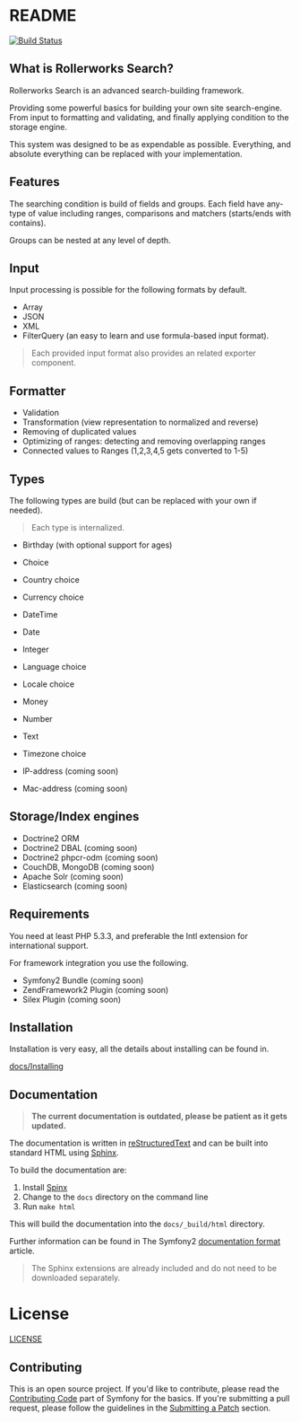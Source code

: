 README
======

[![Build Status](https://secure.travis-ci.org/rollerworks/RollerworksSearch.png?branch=master)](http://travis-ci.org/rollerworks/RollerworksSearch)

What is Rollerworks Search?
---------------------------

Rollerworks Search is an advanced search-building framework.

Providing some powerful basics for building your own site search-engine.
From input to formatting and validating, and finally applying condition to the
storage engine.

This system was designed to be as expendable as possible.
Everything, and absolute everything can be replaced with your implementation.

Features
--------

The searching condition is build of fields and groups.
Each field have any-type of value including ranges, comparisons
and matchers (starts/ends with contains).

Groups can be nested at any level of depth.

## Input

Input processing is possible for the following formats by default.

* Array
* JSON
* XML
* FilterQuery (an easy to learn and use formula-based input format).

> Each provided input format also provides an related exporter component.

## Formatter

* Validation
* Transformation (view representation to normalized and reverse)
* Removing of duplicated values
* Optimizing of ranges: detecting and removing overlapping ranges
* Connected values to Ranges (1,2,3,4,5 gets converted to 1-5)

## Types

The following types are build (but can be replaced with your own if needed).

> Each type is internalized.

* Birthday (with optional support for ages)
* Choice
* Country choice
* Currency choice
* DateTime
* Date
* Integer
* Language choice
* Locale choice
* Money
* Number
* Text
* Timezone choice

* IP-address (coming soon)
* Mac-address (coming soon)

## Storage/Index engines

* Doctrine2 ORM
* Doctrine2 DBAL (coming soon)
* Doctrine2 phpcr-odm (coming soon)
* CouchDB, MongoDB (coming soon)
* Apache Solr (coming soon)
* Elasticsearch (coming soon)

Requirements
------------

You need at least PHP 5.3.3, and preferable the Intl extension
for international support.

For framework integration you use the following.

* Symfony2 Bundle (coming soon)
* ZendFramework2 Plugin (coming soon)
* Silex Plugin (coming soon)

Installation
------------

Installation is very easy, all the details about installing can be found in.

[docs/Installing](docs/installing.rst)

Documentation
-------------

> **The current documentation is outdated, please be patient as it gets updated.**

The documentation is written in [reStructuredText][3] and can be built into standard HTML using [Sphinx][4].

To build the documentation are:

1. Install [Spinx][4]
2. Change to the `docs` directory on the command line
3. Run `make html`

This will build the documentation into the `docs/_build/html` directory.

Further information can be found in The Symfony2 [documentation format][5] article.

> The Sphinx extensions are already included and do not need to be downloaded separately.

License
========

[LICENSE](LICENSE)

Contributing
------------

This is an open source project. If you'd like to contribute,
please read the [Contributing Code][1] part of Symfony for the basics. If you're submitting
a pull request, please follow the guidelines in the [Submitting a Patch][2] section.

[1]: http://symfony.com/doc/current/contributing/code/index.html
[2]: http://symfony.com/doc/current/contributing/code/patches.html#check-list
[3]: http://docutils.sourceforge.net/rst.html
[4]: http://sphinx-doc.org/
[5]: http://symfony.com/doc/current/contributing/documentation/format.html
